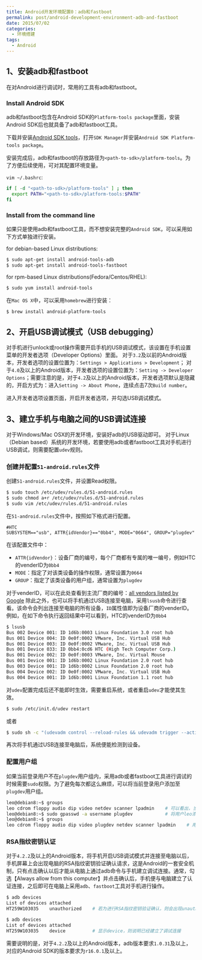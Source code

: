 ```yaml
---
title: Android开发环境配置0：adb和fastboot
permalink: post/android-development-environment-adb-and-fastboot
date: 2015/07/02
categories:
  - 环境搭建
tags:
  - Android
---
```


## 1、安装adb和fastboot

在对Android进行调试时，常用的工具有adb和fastboot。

### Install Android SDK

adb和fastboot包含在Android SDK的`Platform-tools package`里面，安装Android SDK后也就具备了adb和fastboot工具。

下载并安装[Android SDK tools](https://developer.android.com/sdk/index.html#Other)，打开`SDK Manager`并安装`Android SDK Platform-tools package`。

安装完成后，adb和fastboot的存放路径为`<path-to-sdk>/platform-tools`。为了方便后续使用，可对其配置环境变量。

`vim ~/.bashrc`:

~~~bash
if [ -d "<path-to-sdk>/platform-tools" ] ; then
  export PATH="<path-to-sdk>/platform-tools:$PATH"
fi
~~~

### Install from the command line

如果只是使用adb和fastboot工具，而不想安装完整的`Android SDK`，可以采用如下方式单独进行安装。

for debian-based Linux distributions:

~~~bash
$ sudo apt-get install android-tools-adb
$ sudo apt-get install android-tools-fastboot
~~~

for rpm-based Linux distributions(Fedora/Centos/RHEL):
~~~bash
$ sudo yum install android-tools
~~~

在`Mac OS X`中，可以采用`homebrew`进行安装：

~~~bash
$ brew install android-platform-tools
~~~

## 2、开启USB调试模式（USB debugging）

对手机进行unlock或root操作需要开启手机的USB调试模式，该设置在手机设置菜单的开发者选项（Developer Options）里面。
对于`3.2`及以前的Android版本，开发者选项的设置位置为：`Settings > Applications > Development`；
对于`4.0`及以上的Android版本，开发者选项的设置位置为：`Setting -> Developer Options`；需要注意的是，对于`4.2`及以上的Android版本，开发者选项默认是隐藏的，开启方式为：进入`Setting -> About Phone`，连续点击7次`Build number`。

进入开发者选项设置页面，开启开发者选项，并勾选USB调试模式。

## 3、建立手机与电脑之间的USB调试连接
对于Windows/Mac OSX的开发环境，安装好adb的USB驱动即可。
对于Linux（Debian based）系统的开发环境，若要使用adb或者fastboot工具对手机进行USB调试，则需要配置`udev`规则。

### 创建并配置`51-android.rules`文件
创建`51-android.rules`文件，并设置Read权限。

~~~bash
$ sudo touch /etc/udev/rules.d/51-android.rules
$ sudo chmod a+r /etc/udev/rules.d/51-android.rules
$ sudo vim /etc/udev/rules.d/51-android.rules
~~~

在`51-android.rules`文件中，按照如下格式进行配置。

~~~vim
#HTC
SUBSYSTEM=="usb", ATTR{idVendor}=="0bb4", MODE="0664", GROUP="plugdev"
~~~

在该配置文件中：
- `ATTR{idVendor}`：设备厂商的编号，每个厂商都有专属的唯一编号，例如HTC的venderID为`0bb4`
- `MODE`：指定了对该类设备的操作权限，通常设置为`0664`
- `GROUP`：指定了该类设备的用户组，通常设置为`plugdev`

对于venderID，可以在此处查看到主流厂商的编号：[all vendors listed by Google](http://developer.android.com/tools/device.html#VendorIds)
除此之外，也可以将手机通过USB连接至电脑，采用`lsusb`命令进行查看。该命令会列出连接至电脑的所有设备，`ID`属性值即为设备厂商的venderID。例如，在如下命令执行返回结果中可以看到，HTC的venderID为`0bb4`

~~~bash
$ lsusb
Bus 002 Device 001: ID 1d6b:0003 Linux Foundation 3.0 root hub
Bus 001 Device 004: ID 0e0f:0002 VMware, Inc. Virtual USB Hub
Bus 001 Device 003: ID 0e0f:0002 VMware, Inc. Virtual USB Hub
Bus 001 Device 033: ID 0bb4:0cd6 HTC (High Tech Computer Corp.)
Bus 001 Device 002: ID 0e0f:0003 VMware, Inc. Virtual Mouse
Bus 001 Device 001: ID 1d6b:0002 Linux Foundation 2.0 root hub
Bus 003 Device 001: ID 1d6b:0002 Linux Foundation 2.0 root hub
Bus 004 Device 002: ID 0e0f:0002 VMware, Inc. Virtual USB Hub
Bus 004 Device 001: ID 1d6b:0001 Linux Foundation 1.1 root hub
~~~

对`udev`配置完成后还不能即时生效，需要重启系统，或者重启`udev`才能使其生效。

~~~bash
$ sudo /etc/init.d/udev restart
~~~

或者

~~~bash
$ sudo sh -c "(udevadm control --reload-rules && udevadm trigger --action=change)"
~~~

再次将手机通过USB连接至电脑后，系统便能检测到设备。

### 配置用户组
如果当前登录用户不在`plugdev`用户组内，采用adb或者fastboot工具进行调试的时候需要`sudo`权限。为了避免每次都这么麻烦，可以将当前登录用户添加至`plugdev`用户组。

~~~bash
leo@debian8:~$ groups
leo cdrom floppy audio dip video netdev scanner lpadmin    # 可以看出，当前用户leo并不在用户组plugdev里面
leo@debian8:~$ sudo gpasswd -a username plugdev            # 将用户leo添加至用户组plugdev
leo@debian8:~$ groups
leo cdrom floppy audio dip video plugdev netdev scanner lpadmin    # 用户leo已属于用户组plugdev
~~~

### RSA指纹密钥认证

对于`4.2.2`及以上的Android版本，将手机开启USB调试模式并连接至电脑以后，手机屏幕上会出现电脑的RSA指纹密钥验证确认请求，这是Android的一套安全机制，只有点击确认以后才能从电脑上通过adb命令与手机建立调试连接。通常，勾选【Always allow from this computer】并点击确认后，手机便与电脑建立了认证连接，之后即可在电脑上采用`adb`、`fastboot`工具对手机进行操作。

~~~bash
$ adb devices
List of devices attached
HT259W103035	unauthorized    # 若为进行RSA指纹密钥验证确认，则会出现unauthorized提示

$ adb devices
List of devices attached
HT259W103035	device          # 显示device，则说明已经建立了调试连接
~~~

需要说明的是，对于`4.2.2`及以上的Android版本，adb版本要求`1.0.31`及以上，对应的Android SDK的版本要求为`r16.0.1`及以上。
